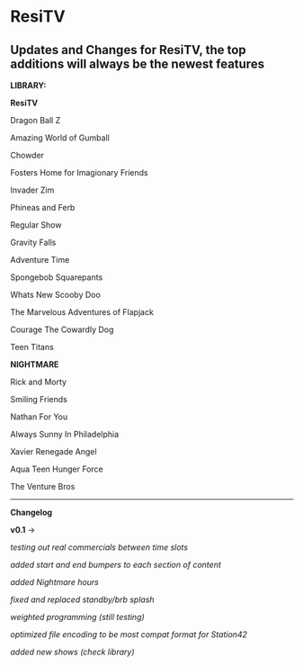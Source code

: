 # ResiTV
Updates and Changes for ResiTV, 
the top additions will always be the newest features
-------------------------------------------
**LIBRARY:**

**ResiTV**

Dragon Ball Z

Amazing World of Gumball

Chowder

Fosters Home for Imagionary Friends

Invader Zim

Phineas and Ferb

Regular Show

Gravity Falls

Adventure Time

Spongebob Squarepants

Whats New Scooby Doo

The Marvelous Adventures of Flapjack

Courage The Cowardly Dog

Teen Titans

**NIGHTMARE**

Rick and Morty

Smiling Friends

Nathan For You

Always Sunny In Philadelphia

Xavier Renegade Angel

Aqua Teen Hunger Force

The Venture Bros

---------------------------------------------------------------------------------------
**Changelog**

**v0.1** ->

*testing out real commercials between time slots*

*added start and end bumpers to each section of content*

*added Nightmare hours*

*fixed and replaced standby/brb splash*

*weighted programming (still testing)*

*optimized file encoding to be most compat format for Station42*

*added new shows (check library)*
